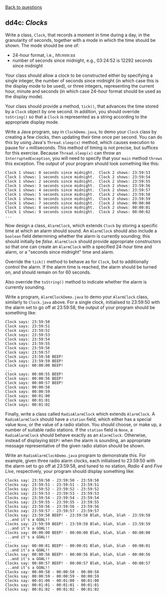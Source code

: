 [Back to questions](../README.md)

## dd4c: *Clocks*

Write a class, `Clock`, that records a moment in time during a day, in the granularity of seconds,
together with a mode in which the time should be shown.  The mode should be one of:

* 24-hour format, i.e., *hh:mm:ss*
* number of seconds since midnight, e.g., 03:24:52 is 12292 seconds since midnight

Your class should allow a clock to be constructed either by specifying a single integer, the number of seconds
since midnight (in which case this is the display mode to be used), or three integers, representing the current
hour, minute and seconds (in which case 24-hour format should be used as the display mode).

Your class should provide a method, `tick()`, that advances the time stored by a `Clock` object by one second.  In
addition, you should override `toString()` so that a `Clock` is represented as a string according
to the appropriate display mode.

Write a Java program, say in `ClockDemo.java`, to demo your `Clock` class
by creating a few clocks, then updating their time
once per second.  You can do this by using Java's `Thread.sleep(x)` method, which causes execution
to pause for `x` milliseconds.  This method of timing is not precise, but suffices for
this exercise.  Because `Thread.sleep(x)` can throw an `InterruptedException`, you will need
to specify that your `main` method `throws` this exception.  The output of your program should
look something like this:

```
Clock 1 shows: 0 seconds since midnight.  Clock 2 shows: 23:59:53
Clock 1 shows: 1 seconds since midnight.  Clock 2 shows: 23:59:54
Clock 1 shows: 2 seconds since midnight.  Clock 2 shows: 23:59:55
Clock 1 shows: 3 seconds since midnight.  Clock 2 shows: 23:59:56
Clock 1 shows: 4 seconds since midnight.  Clock 2 shows: 23:59:57
Clock 1 shows: 5 seconds since midnight.  Clock 2 shows: 23:59:58
Clock 1 shows: 6 seconds since midnight.  Clock 2 shows: 23:59:59
Clock 1 shows: 7 seconds since midnight.  Clock 2 shows: 00:00:00
Clock 1 shows: 8 seconds since midnight.  Clock 2 shows: 00:00:01
Clock 1 shows: 9 seconds since midnight.  Clock 2 shows: 00:00:02
...
```

Now design a class, `AlarmClock`, which extends `Clock` by storing a specific time
at which an alarm should sound.  An `AlarmClock` should also include a `boolean` field determining whether the alarm is
currently sounding; this should initially be *false*.  `AlarmClock` should provide appropriate constructors so that
one can create an `AlarmClock` with a specified 24-hour time and alarm, or a "seconds since
midnight" time and alarm.

Override the `tick()` method to behave as for `Clock`, but to additionally control the alarm.
If the alarm time is reached, the alarm should be turned on, and should remain on for 60 seconds.

Also override the `toString()` method to indicate whether the alarm is currently sounding.

Write a program, `AlarmClockDemo.java` to demo your `AlarmClock` class, similarly
to `Clock.java` above.  For a single clock, initialised to 23:59:50 with the alarm set to
go off at 23:59:58, the output of your program should be something like:

```
Clock says: 23:59:50
Clock says: 23:59:51
Clock says: 23:59:52
Clock says: 23:59:53
Clock says: 23:59:54
Clock says: 23:59:55
Clock says: 23:59:56
Clock says: 23:59:57
Clock says: 23:59:58 BEEP!
Clock says: 23:59:59 BEEP!
Clock says: 00:00:00 BEEP!
...
Clock says: 00:00:55 BEEP!
Clock says: 00:00:56 BEEP!
Clock says: 00:00:57 BEEP!
Clock says: 00:00:58
Clock says: 00:00:59
Clock says: 00:01:00
Clock says: 00:01:01
Clock says: 00:01:02
```

Finally, write a class called `RadioAlarmClock` which extends `AlarmClock`.
A `RadioAlarmClock` should have a `station` field, which either has a special
value `None`, or the value of a radio station.  You should choose, or make up, a number
of suitable radio stations.  If the `station` field is `None`, a `RadioAlarmClock`
should behave exactly as an `AlarmClock`.  Otherwise, instead of displaying `BEEP!` when the
alarm is sounding, an appropriate message representative of the given radio station should be shown.

Write an `RadioAlarmClockDemo.java` program to demonstrate this.  For example, given three radio
alarm clocks, each initialised to 23:59:50 with the alarm set to go off at 23:59:58, and tuned to no station,
*Radio 4* and *Five Live*, respectively, your program should display something like:

```
Clocks say: 23:59:50 - 23:59:50 - 23:59:50
Clocks say: 23:59:51 - 23:59:51 - 23:59:51
Clocks say: 23:59:52 - 23:59:52 - 23:59:52
Clocks say: 23:59:53 - 23:59:53 - 23:59:53
Clocks say: 23:59:54 - 23:59:54 - 23:59:54
Clocks say: 23:59:55 - 23:59:55 - 23:59:55
Clocks say: 23:59:56 - 23:59:56 - 23:59:56
Clocks say: 23:59:57 - 23:59:57 - 23:59:57
Clocks say: 23:59:58 BEEP! - 23:59:58 Blah, blah, blah - 23:59:58 ...and it's a GOAL!!
Clocks say: 23:59:59 BEEP! - 23:59:59 Blah, blah, blah - 23:59:59 ...and it's a GOAL!!
Clocks say: 00:00:00 BEEP! - 00:00:00 Blah, blah, blah - 00:00:00 ...and it's a GOAL!!
...
Clocks say: 00:00:01 BEEP! - 00:00:01 Blah, blah, blah - 00:00:01 ...and it's a GOAL!!
Clocks say: 00:00:56 BEEP! - 00:00:56 Blah, blah, blah - 00:00:56 ...and it's a GOAL!!
Clocks say: 00:00:57 BEEP! - 00:00:57 Blah, blah, blah - 00:00:57 ...and it's a GOAL!!
Clocks say: 00:00:58 - 00:00:58 - 00:00:58
Clocks say: 00:00:59 - 00:00:59 - 00:00:59
Clocks say: 00:01:00 - 00:01:00 - 00:01:00
Clocks say: 00:01:01 - 00:01:01 - 00:01:01
Clocks say: 00:01:02 - 00:01:02 - 00:01:02
```

